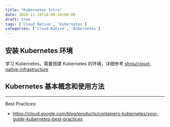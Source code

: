 ```yaml
---
title: "Kubernetes Intro"
date: 2020-11-18T14:09:18+08:00
draft: true
tags: ['Cloud Native', 'Kubernetes']
categories: ['Cloud Native', 'Kubernetes']
---
```


## 安装 Kubernetes 环境

学习 Kubernetes，需要搭建 Kubernetes 的环境，详细参考 [shniu/cloud-native-infrastructure](https://github.com/shniu/cloud-native-infrastructure)

## Kubernetes 基本概念和使用方法


---

Best Practices:

- https://cloud.google.com/blog/products/containers-kubernetes/your-guide-kubernetes-best-practices
